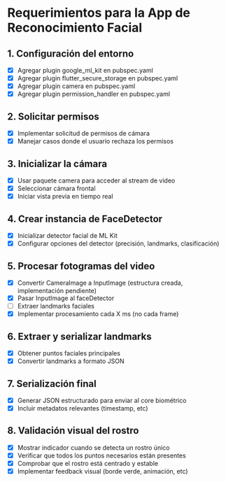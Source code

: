 # Requerimientos para la App de Reconocimiento Facial

## 1. Configuración del entorno
- [x] Agregar plugin google_ml_kit en pubspec.yaml
- [x] Agregar plugin flutter_secure_storage en pubspec.yaml
- [x] Agregar plugin camera en pubspec.yaml
- [x] Agregar plugin permission_handler en pubspec.yaml

## 2. Solicitar permisos
- [x] Implementar solicitud de permisos de cámara
- [x] Manejar casos donde el usuario rechaza los permisos

## 3. Inicializar la cámara
- [x] Usar paquete camera para acceder al stream de video
- [x] Seleccionar cámara frontal
- [x] Iniciar vista previa en tiempo real

## 4. Crear instancia de FaceDetector
- [x] Inicializar detector facial de ML Kit
- [x] Configurar opciones del detector (precisión, landmarks, clasificación)

## 5. Procesar fotogramas del video
- [x] Convertir CameraImage a InputImage (estructura creada, implementación pendiente)
- [x] Pasar InputImage al faceDetector
- [ ] Extraer landmarks faciales
- [x] Implementar procesamiento cada X ms (no cada frame)

## 6. Extraer y serializar landmarks
- [x] Obtener puntos faciales principales
- [x] Convertir landmarks a formato JSON

## 7. Serialización final
- [x] Generar JSON estructurado para enviar al core biométrico
- [x] Incluir metadatos relevantes (timestamp, etc)

## 8. Validación visual del rostro
- [x] Mostrar indicador cuando se detecta un rostro único
- [x] Verificar que todos los puntos necesarios están presentes
- [x] Comprobar que el rostro está centrado y estable
- [x] Implementar feedback visual (borde verde, animación, etc)
